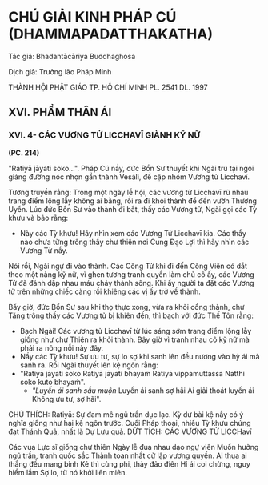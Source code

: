 # CHÚ GIẢI KINH PHÁP CÚ (DHAMMAPADATTHAKATHA)

Tác giả: Bhadantācāriya Buddhaghosa

Dịch giả: Trưởng lão Pháp Minh

THÀNH HỘI PHẬT GIÁO TP. HỒ CHÍ MINH
PL. 2541 DL. 1997

## XVI. PHẨM THÂN ÁI

### XVI. 4- CÁC VƯƠNG TỬ LICCHAVĪ GIÀNH KỸ NỮ

**(PC. 214)**

"Ratiyā jāyati soko...".
Pháp Cú nầy, đức Bổn Sư thuyết khi Ngài trú tại ngôi giảng đường nóc nhọn gần thành Vesāli, đề cập nhóm Vương tử Licchavī.

Tương truyền rằng: Trong một ngày lễ hội, các vương tử Licchavī rũ nhau trang điểm lộng lẫy không ai bằng, rồi ra đi khỏi thành để đến vườn Thượng Uyển. Lúc đức Bổn Sư vào thành đi bắt, thấy các Vương tử, Ngài gọi các Tỳ khưu và bảo rằng:

- Này các Tỳ khưu! Hãy nhìn xem các Vương Tử Licchavī kia. Các thầy nào chưa từng trông thấy chư thiên nơi Cung Đạo Lợi thì hãy nhìn các Vương Tử nầy.

Nói rồi, Ngài ngự đi vào thành. Các Công Tử khi đi đến Công Viên có dắt theo một nàng kỹ nữ, vì ghen tương tranh quyền làm chủ cô ấy, các Vương Tử đã đánh dập nhau máu chảy thành sông. Khi ấy người ta đặt các Vương tử trên những chiếc càng rồi khiêng các vị ấy trở về thành.

Bấy giờ, đức Bổn Sư sau khi thọ thực xong, vừa ra khỏi cổng thành, chư Tăng trông thấy các
Vương tử bị khiên đến, thì bạch với đức Thế Tôn rằng:

- Bạch Ngài! Các vương tử Licchavī từ lúc sáng sớm trang điểm lộng lẫy giống như chư Thiên ra khỏi thành. Bây giờ vì tranh nhau cô kỹ nữ mà phải ra nông nỗi này đây.
- Nầy các Tỳ khưu! Sự ưu tư, sự lo sợ khi sanh lên đều nương vào hỷ ái mà sanh ra.
  Rồi Ngài thuyết lên kệ ngôn rằng:
- "Ratiyā jāyati soko
  Ratiyā jāyati bhayaṁ
  Ratiyā vippamuttassa
  Natthi soko kuto bhayaṁ".
  - _"Luyến ái sanh sầu muộn_
    Luyến ái sanh sợ hãi
    Ai giải thoát luyến ái
    Không ưu tư, sợ hãi".

CHÚ THÍCH:
Ratiyā: Sự đam mê ngũ trần dục lạc. Kỳ dư bài kệ nầy có ý nghĩa giống như hai kệ ngôn trước.
Cuối Pháp thoại, nhiều Tỳ khưu chứng đạt Thánh Quả, nhất là Dự Lưu quả.
DỨT TÍCH: CÁC VƯƠNG TỬ LICCHavī

Các vua Lực sĩ giống chư thiên
Ngày lễ đua nhau dạo ngự viên
Muốn hưởng ngũ trần, tranh quốc sắc
Thành toan nhất cử lập vương quyền.
Ai thua ai thắng đều mang binh
Kẻ thì cùng phi, thảy đảo điên
Hỉ ái coi chừng, nguy hiểm lắm
Sợ lo, từ nó khởi liên miên.
